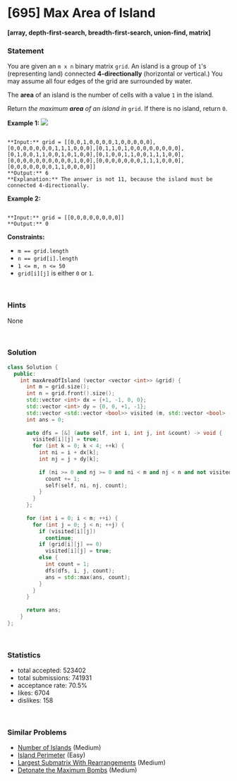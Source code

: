 # [695] Max Area of Island

**[array, depth-first-search, breadth-first-search, union-find, matrix]**

### Statement

You are given an `m x n` binary matrix `grid`. An island is a group of `1`'s (representing land) connected **4-directionally** (horizontal or vertical.) You may assume all four edges of the grid are surrounded by water.

The **area** of an island is the number of cells with a value `1` in the island.

Return *the maximum **area** of an island in* `grid`. If there is no island, return `0`.


**Example 1:**
![](https://assets.leetcode.com/uploads/2021/05/01/maxarea1-grid.jpg)

```

**Input:** grid = [[0,0,1,0,0,0,0,1,0,0,0,0,0],[0,0,0,0,0,0,0,1,1,1,0,0,0],[0,1,1,0,1,0,0,0,0,0,0,0,0],[0,1,0,0,1,1,0,0,1,0,1,0,0],[0,1,0,0,1,1,0,0,1,1,1,0,0],[0,0,0,0,0,0,0,0,0,0,1,0,0],[0,0,0,0,0,0,0,1,1,1,0,0,0],[0,0,0,0,0,0,0,1,1,0,0,0,0]]
**Output:** 6
**Explanation:** The answer is not 11, because the island must be connected 4-directionally.

```

**Example 2:**

```

**Input:** grid = [[0,0,0,0,0,0,0,0]]
**Output:** 0

```

**Constraints:**
* `m == grid.length`
* `n == grid[i].length`
* `1 <= m, n <= 50`
* `grid[i][j]` is either `0` or `1`.


<br>

### Hints

None

<br>

### Solution

```cpp
class Solution {
  public:
    int maxAreaOfIsland (vector <vector <int>> &grid) {
      int m = grid.size();
      int n = grid.front().size();
      std::vector <int> dx = {+1, -1, 0, 0};
      std::vector <int> dy = {0, 0, +1, -1};
      std::vector <std::vector <bool>> visited (m, std::vector <bool> (n));
      int ans = 0;
      
      auto dfs = [&] (auto self, int i, int j, int &count) -> void {
        visited[i][j] = true;
        for (int k = 0; k < 4; ++k) {
          int ni = i + dx[k];
          int nj = j + dy[k];
          
          if (ni >= 0 and nj >= 0 and ni < m and nj < n and not visited[ni][nj] and grid[ni][nj] == 1) {
            count += 1;
            self(self, ni, nj, count);
          }
        }
      };
      
      for (int i = 0; i < m; ++i) {
        for (int j = 0; j < n; ++j) {
          if (visited[i][j])
            continue;
          if (grid[i][j] == 0)
            visited[i][j] = true;
          else {
            int count = 1;
            dfs(dfs, i, j, count);
            ans = std::max(ans, count);
          }
        }
      }
      
      return ans;
    }
};
```

<br>

### Statistics

- total accepted: 523402
- total submissions: 741931
- acceptance rate: 70.5%
- likes: 6704
- dislikes: 158

<br>

### Similar Problems

- [Number of Islands](https://leetcode.com/problems/number-of-islands) (Medium)
- [Island Perimeter](https://leetcode.com/problems/island-perimeter) (Easy)
- [Largest Submatrix With Rearrangements](https://leetcode.com/problems/largest-submatrix-with-rearrangements) (Medium)
- [Detonate the Maximum Bombs](https://leetcode.com/problems/detonate-the-maximum-bombs) (Medium)
